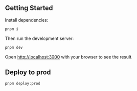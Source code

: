 ## Getting Started

Install dependencies:

```bash
pnpm i
```

Then run the development server:

```bash
pnpm dev
```

Open [http://localhost:3000](http://localhost:3000) with your browser to see the result.

## Deploy to prod

```bash
pnpm deploy:prod
```
